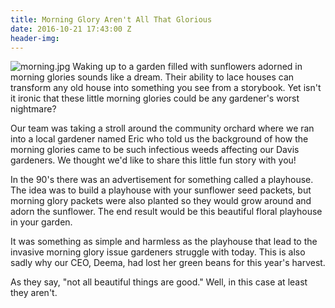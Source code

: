 ```yaml
---
title: Morning Glory Aren't All That Glorious
date: 2016-10-21 17:43:00 Z
header-img: 
---
```


![morning.jpg](/uploads/morning.jpg)
Waking up to a garden filled with sunflowers adorned in morning glories sounds like a dream. Their ability to lace houses can transform any old house into something you see from a storybook. Yet isn't it ironic that these little morning glories could be any gardener's worst nightmare?

Our team was taking a stroll around the community orchard where we ran into a local gardener named Eric who told us the background of how the morning glories came to be such infectious weeds affecting our Davis gardeners. We thought we'd like to share this little fun story with you!

In the 90's there was an advertisement for something called a playhouse. The idea was to build a playhouse with your sunflower seed packets, but morning glory packets were also planted so they would grow around and adorn the sunflower. The end result would be this beautiful floral playhouse in your garden. 

It was something as simple and harmless as the playhouse that lead to the invasive morning glory issue gardeners struggle with today. This is also sadly why our CEO, Deema, had lost her green beans for this year's harvest.

As they say, "not all beautiful things are good." Well, in this case at least they aren't.